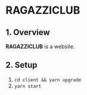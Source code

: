 # RAGAZZICLUB

## 1. Overview
**RAGAZZICLUB** is a website.

## 2. Setup
1. ``` cd client && yarn upgrade ```
2. ``` yarn start ```
